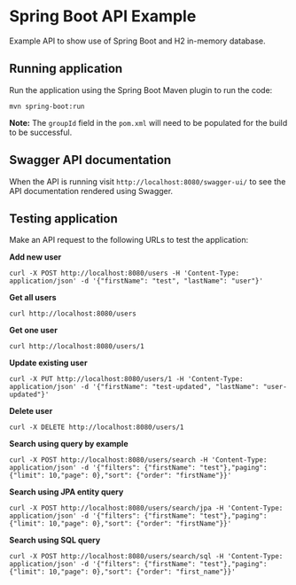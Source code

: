 # Spring Boot API Example
 
 Example API to show use of Spring Boot and H2 in-memory database.
 
## Running application
 Run the application using the Spring Boot Maven plugin to run the code:
 
 ```
 mvn spring-boot:run
 ```
 
 **Note:** The `groupId` field in the `pom.xml` will need to be populated for the build to be successful.
 
## Swagger API documentation
When the API is running visit `http://localhost:8080/swagger-ui/` to see the API documentation rendered using Swagger.
 
## Testing application
 Make an API request to the following URLs to test the application:
 
 **Add new user**
 
 ```
 curl -X POST http://localhost:8080/users -H 'Content-Type: application/json' -d '{"firstName": "test", "lastName": "user"}'
 ```
 
 **Get all users**
 
 ```
 curl http://localhost:8080/users
 ```
 
 **Get one user**
 
 ```
 curl http://localhost:8080/users/1
 ```
 
 **Update existing user**
 
 ```
 curl -X PUT http://localhost:8080/users/1 -H 'Content-Type: application/json' -d '{"firstName": "test-updated", "lastName": "user-updated"}'
 ```

 **Delete user**
 
 ```
 curl -X DELETE http://localhost:8080/users/1
 ```
 
 **Search using query by example**
 
 ```
curl -X POST http://localhost:8080/users/search -H 'Content-Type: application/json' -d '{"filters": {"firstName": "test"},"paging": {"limit": 10,"page": 0},"sort": {"order": "firstName"}}'
 ```
 
  **Search using JPA entity query**
 
 ```
curl -X POST http://localhost:8080/users/search/jpa -H 'Content-Type: application/json' -d '{"filters": {"firstName": "test"},"paging": {"limit": 10,"page": 0},"sort": {"order": "firstName"}}'
 ```
 
  **Search using SQL query**
 
 ```
curl -X POST http://localhost:8080/users/search/sql -H 'Content-Type: application/json' -d '{"filters": {"firstName": "test"},"paging": {"limit": 10,"page": 0},"sort": {"order": "first_name"}}'
 ```